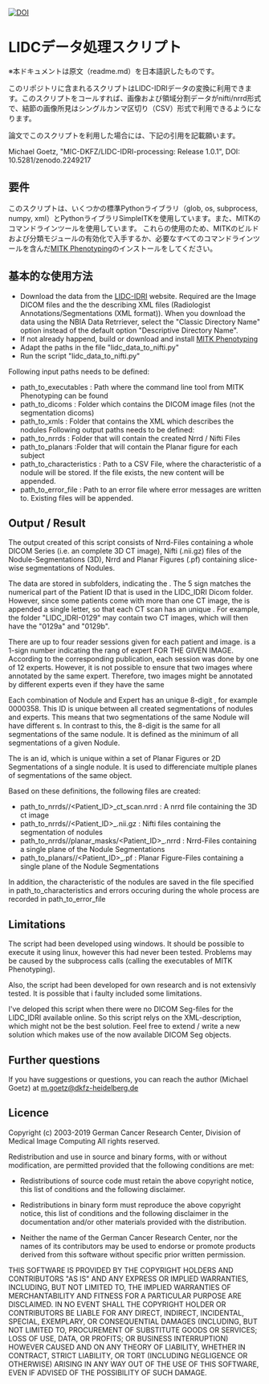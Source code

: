 [![DOI](https://zenodo.org/badge/DOI/10.5281/zenodo.2249217.svg)](https://doi.org/10.5281/zenodo.2249217)

 LIDCデータ処理スクリプト
 ============================
 
※本ドキュメントは原文（readme.md）を日本語訳したものです。

このリポジトリに含まれるスクリプトはLIDC-IDRIデータの変換に利用できます。このスクリプトをコールすれば、画像および領域分割データがnifti/nrrd形式で、結節の画像所見はシングルカンマ区切り（CSV）形式で利用できるようになります。

論文でこのスクリプトを利用した場合には、下記の引用を記載願います。

Michael Goetz, "MIC-DKFZ/LIDC-IDRI-processing: Release 1.0.1", DOI: 10.5281/zenodo.2249217


## 要件
このスクリプトは、いくつかの標準Pythonライブラリ（glob, os, subprocess, numpy, xml）とPythonライブラリSimpleITKを使用しています。また、MITKのコマンドラインツールを使用しています。
これらの使用のため、MITKのビルドおよび分類モジュールの有効化で入手するか、必要なすべてのコマンドラインツールを含んだ[MITK Phenotyping](http://mitk.org/Phenotyping)のインストールをしてください。

## 基本的な使用方法
 * Download the data from the [LIDC-IDRI](https://wiki.cancerimagingarchive.net/display/Public/LIDC-IDRI) website. Required are the Image DICOM files and the the describing XML files (Radiologist Annotations/Segmentations (XML format)). When you download the data using the NBIA Data Retrriever, select the "Classic Directory Name" option instead of the default option "Descriptive Directory Name".
 * If not already happend, build or download and install [MITK Phenotyping](http://mitk.org/Phenotyping)
 * Adapt the paths in the file "lidc_data_to_nifti.py"
 * Run the script "lidc_data_to_nifti.py"
 
Following input paths needs to be defined: 
 * path_to_executables : Path where the command line tool from MITK Phenotyping can be found
 * path_to_dicoms : Folder which contains the DICOM image files (not the segmentation dicoms)
 * path_to_xmls : Folder that contains the XML which describes the nodules
Following output paths needs to be defined: 
 * path_to_nrrds : Folder that will contain the created Nrrd / Nifti Files
 * path_to_planars :Folder that will contain the Planar figure for each subject
 * path_to_characteristics : Path to a CSV File, where the characteristic of a nodule will be stored. If the file exists, the new content will be appended. 
 * path_to_error_file : Path to an error file where error messages are written to. Existing files will be appended.

## Output / Result

The output created of this script consists of Nrrd-Files containing a whole DICOM Series (i.e. an 
complete 3D CT image), Nifti (.nii.gz) files of the Nodule-Segmentations (3D), Nrrd and Planar 
Figures (.pf) containing slice-wise segmentations of Nodules.

The data are stored in subfolders, indicating the <Patient ID>. The 5 sign <Patient ID> matches the 
numerical part of the Patient ID that is used in the LIDC_IDRI Dicom folder. However, since 
some patients come with more than one CT image, the <Patient ID> is appended a single letter,
so that each CT scan has an unique <Patient ID>. For example, the folder "LIDC_IDRI-0129" may contain 
two CT images, which will then have the <Patient ID> "0129a" and "0129b".

There are up to four reader sessions given for each patient and image. <Session ID> is a 1-sign number indicating 
the rang of expert FOR THE GIVEN IMAGE. According to the corresponding publication, each session 
was done by one of 12 experts. However, it is not possible to ensure that two images where 
annotated by the same expert. Therefore, two images might be annotated by different experts even 
if they have the same <Session ID>

Each combination of Nodule and Expert has an unique 8-digit <Nodule ID>, for example 0000358. This ID is unique between all
created segmentations of nodules and experts. This means that two segmentations of the 
same Nodule will have different <Nodule ID>s. In contrast to this, the 8-digit <True Nodule ID> is the 
same for all segmentations of the same nodule. It is defined as the minimum <Nodule ID> of all 
segmentations of a given Nodule.

The <ROI ID> is an id, which is unique within a set of Planar Figures or 2D Segmentations 
of a single nodule. It is used to differenciate multiple planes of segmentations of the same object.
 
Based on these definitions, the following files are created:
 * path_to_nrrds/<Patient ID>/<Patient_ID>_ct_scan.nrrd : A nrrd file containing the 3D ct image
 * path_to_nrrds/<Patient ID>/<Patient_ID>_<Session ID>_<Nodule ID>_<True Nodule ID>.nii.gz : Nifti files containing the segmentation of nodules
 * path_to_nrrds/<Patient ID>/planar_masks/<Patient_ID>_<Session ID>_<Nodule ID>_<ROI ID>.nrrd : Nrrd-Files containing a single plane of the Nodule Segmentations
 * path_to_planars/<Patient ID>/<Patient_ID>_<Session ID>_<Nodule ID>_<ROI ID>.pf : Planar Figure-Files containing a single plane of the Nodule Segmentations

In addition, the characteristic of the nodules are saved in the file specified in path_to_characteristics
and errors occuring during the whole process are recorded in path_to_error_file
 
## Limitations
The script had been developed using windows. It should be possible to execute it using linux, however this had never
been tested. Problems may be caused by the subprocess calls (calling the executables of MITK Phenotyping).

Also, the script had been developed for own research and is not extensivly tested. It is possible that i faulty included
some limitations. 

I've deloped this script when there were no DICOM Seg-files for the LIDC_IDRI available online. 
So this script relys on the XML-description, which might not be the best solution. Feel free to extend
/ write a new solution which makes use of the now available DICOM Seg objects.

## Further questions
If you have suggestions or questions, you can reach the author (Michael Goetz) at m.goetz@dkfz-heidelberg.de

## Licence

Copyright (c) 2003-2019 German Cancer Research Center,
Division of Medical Image Computing
All rights reserved.

Redistribution and use in source and binary forms, with or
without modification, are permitted provided that the
following conditions are met:

 * Redistributions of source code must retain the above
   copyright notice, this list of conditions and the
   following disclaimer.

 * Redistributions in binary form must reproduce the above
   copyright notice, this list of conditions and the
   following disclaimer in the documentation and/or other
   materials provided with the distribution.

 * Neither the name of the German Cancer Research Center,
   nor the names of its contributors may be used to endorse
   or promote products derived from this software without
   specific prior written permission.

THIS SOFTWARE IS PROVIDED BY THE COPYRIGHT HOLDERS AND
CONTRIBUTORS "AS IS" AND ANY EXPRESS OR IMPLIED WARRANTIES,
INCLUDING, BUT NOT LIMITED TO, THE IMPLIED WARRANTIES OF
MERCHANTABILITY AND FITNESS FOR A PARTICULAR PURPOSE ARE
DISCLAIMED. IN NO EVENT SHALL THE COPYRIGHT HOLDER OR
CONTRIBUTORS BE LIABLE FOR ANY DIRECT, INDIRECT,
INCIDENTAL, SPECIAL, EXEMPLARY, OR CONSEQUENTIAL DAMAGES
(INCLUDING, BUT NOT LIMITED TO, PROCUREMENT OF SUBSTITUTE
GOODS OR SERVICES; LOSS OF USE, DATA, OR PROFITS; OR
BUSINESS INTERRUPTION) HOWEVER CAUSED AND ON ANY THEORY OF
LIABILITY, WHETHER IN CONTRACT, STRICT LIABILITY, OR TORT
(INCLUDING NEGLIGENCE OR OTHERWISE) ARISING IN ANY WAY OUT
OF THE USE OF THIS SOFTWARE, EVEN IF ADVISED OF THE
POSSIBILITY OF SUCH DAMAGE.
